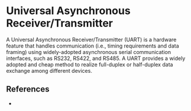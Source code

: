 # Universal Asynchronous Receiver/Transmitter

A Universal Asynchronous Receiver/Transmitter (UART) is a hardware feature 
that handles communication (i.e., timing requirements and data framing) using
widely-adopted asynchronous serial communication interfaces, such as RS232, 
RS422, and RS485. 
A UART provides a widely adopted and cheap method to realize full-duplex or
half-duplex data exchange among different devices.





## References
* []()